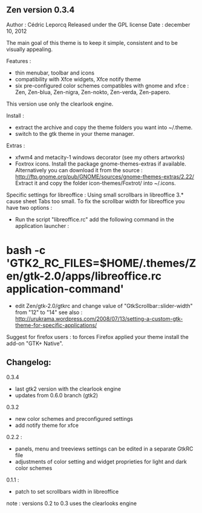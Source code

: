 Zen version 0.3.4
-----------------

Author : Cédric Leporcq
Released under the GPL license
Date : december 10, 2012

The main goal of this theme is to keep it simple, consistent and to be visually appealing.

Features :
- thin menubar, toolbar and icons
- compatibility with Xfce widgets, Xfce notify theme
- six pre-configured color schemes compatibles with gnome and xfce : Zen, Zen-blua, Zen-nigra, Zen-nokto, Zen-verda, Zen-papero.

This version use only the clearlook engine.

Install :
 - extract the archive and copy the theme folders you want into ~/.theme.
 - switch to the gtk theme in your theme manager.

Extras :
 - xfwm4 and metacity-1 windows decorator (see my others artworks)
 - Foxtrox icons. Install the package gnome-themes-extras if available. 
Alternatively you can download it from the source : http://ftp.gnome.org/pub/GNOME/sources/gnome-themes-extras/2.22/
Extract it and copy the folder icon-themes/Foxtrot/ into ~/.icons.

Specific settings for libreoffice :
Using small scrollbars in libreoffice 3.* cause sheet Tabs too small.
To fix the scrollbar width for libreoffice you have two options :
 - Run the script "libreoffice.rc"
add the following command in the application launcher :
# bash -c 'GTK2_RC_FILES=$HOME/.themes/Zen/gtk-2.0/apps/libreoffice.rc application-command'
 - edit Zen/gtk-2.0/gtkrc and change value of "GtkScrollbar::slider-width" from "12" to "14"
see also :
http://urukrama.wordpress.com/2008/07/13/setting-a-custom-gtk-theme-for-specific-applications/

Suggest for firefox users : to forces Firefox applied your theme install the add-on "GTK+ Native".

Changelog:
----------

0.3.4
- last gtk2 version with the clearlook engine
- updates from 0.6.0 branch (gtk2)

0.3.2
- new color schemes and preconfigured settings
- add notify theme for xfce

0.2.2 :
- panels, menu and treeviews settings can be edited in a separate GtkRC file
- adjustments of color setting and widget proprieties for light and dark color schemes

0.1.1 :
- patch to set scrollbars width in libreoffice

note : versions 0.2 to 0.3 uses the clearlooks engine
